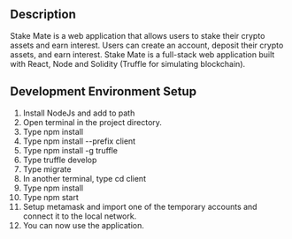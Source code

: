 ## Description

Stake Mate is a web application that allows users to stake their crypto assets and earn interest. Users can create an account, deposit their crypto assets, and earn interest. Stake Mate is a full-stack web application built with React, Node and Solidity (Truffle for simulating blockchain).

## Development Environment Setup

1. Install NodeJs and add to path
2. Open terminal in the project directory.
3. Type npm install
4. Type npm install --prefix client
5. Type npm install -g truffle
6. Type truffle develop
7. Type migrate
8. In another terminal, type cd client
9. Type npm install
10. Type npm start
11. Setup metamask and import one of the temporary accounts and connect it to the local network.
12. You can now use the application.
